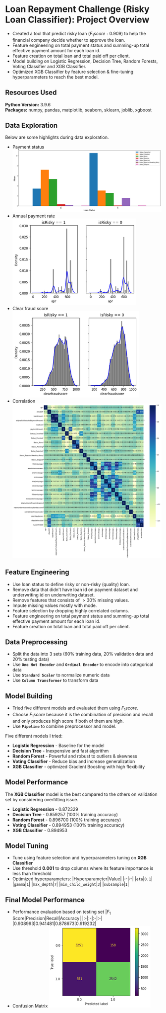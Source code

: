 # Loan Repayment Challenge (Risky Loan Classifier): Project Overview
* Created a tool that predict risky loan ($F_{1} score: 0.909$) to help the financial company decide whether to approve the loan.
* Feature engineering on total payment status and summing-up total effective payment amount for each loan id.
* Feature creation on total loan and total paid off per client.
* Model building on Logistic Regression, Decision Tree, Random Forests, Voting Classifier and XGB Classifier.
* Optimized XGB Classifier by feature selection & fine-tuning hyperparameters to reach the best model.

## Resources Used
**Python Version:** 3.9.6    
**Packages:** numpy, pandas, matplotlib, seaborn, sklearn, joblib, xgboost

## Data Exploration
Below are some highlights during data exploration.
* Payment status
![alt text](plot/payment_status.png)
* Annual payment rate
![alt text](plot/apr.png)
* Clear fraud score
![alt text](plot/clear_fraud_score.png)
* Correlation
![alt text](plot/correlation.png)

## Feature Engineering
* Use loan status to define risky or non-risky (quality) loan.
* Remove data that didn't have loan id on payment dataset and underwriting id on underwriting dataset.
* Remove features that consists of  $>30\%$ missing values.
* Impute missing values mostly with mode.
* Feature selection by dropping highly correlated columns.
* Feature engineering on total payment status and summing-up total effective payment amount for each loan id.
* Feature creation on total loan and total paid off per client.

## Data Preprocessing
* Split the data into 3 sets ($60\%$ training data, $20\%$ validation data and $20\%$ testing data)
* Use **`One Hot Encoder`** and **`Ordinal Encoder`** to encode into categorical data
* Use **`Standard Scaler`** to normalize numeric data
* Use **`Column Transformer`** to transform data


## Model Building
* Tried five different models and evaluated them using $F_{1} score$. 
* Choose $F_{1} score$ because it is the combination of precision and recall and only produces high score if both of them are high.
* Use **`Pipeline`** to combine preprocessor and model.

Five different models I tried:
* **Logistic Regression** - Baseline for the model
* **Decision Tree** - Inexpensive and fast algorithm
* **Random Forest** - Powerful and robust to outliers & skewness
* **Voting Classifier** - Reduce bias and increase generalization
* **XGB Classifier** - optimized Gradient Boosting with high flexibility

## Model Performance
The **XGB Classifier** model is the best compared to the others on validation set by considering overfitting issue.

* **Logistic Regression** - 0.872329
* **Decision Tree** - 0.859257 (100% training accuracy)
* **Random Forest** - 0.896700 (100% training accuracy)
* **Voting Classifier** - 0.894953 (100% training accuracy)
* **XGB Classifier** - 0.894953

## Model Tuning
* Tune using feature selection and hyperparameters tuning on **XGB Classifier**
* Use threshold **0.001** to drop columns where its feature importance is less than threshold
* Optimized hyperparameters:
|Hyperparameter|Value|
|:-|:-|
|`eta`|`0.1`|
|`gamma`|`1`|
|`max_depth`|`7`|
|`min_child_weight`|`3`|
|`subsample`|`1`|

## Final Model Performance
* Performance evaluation based on testing set
|$F_{1}$ Score|Precision|Recall|Accuracy|
|:-|:-|:-|:-|
|0.908993|0.941481|0.878673|0.919232|
* Confusion Matrix
![alt text](plot/confusion_matrix.png)
